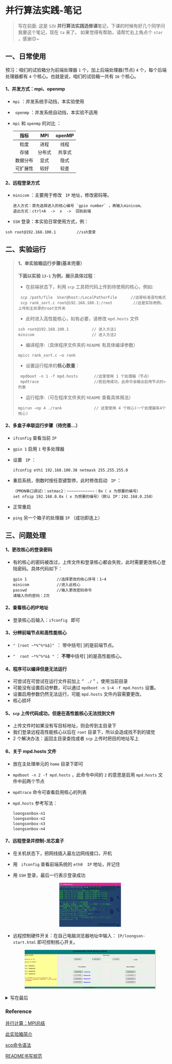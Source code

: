 # 并行算法实践-笔记
> 写在前面:
> 这是 `SZU` **并行算法实践选修课**笔记，下课的时候有好几个同学问我要这个笔记，现在 `ta` 来了。
> 如果觉得有帮助，请帮忙右上角点个 `star` ，感谢:blush:~


## 一、日常使用

预习：咱们的试验箱分为前端处理器 `1` 个，加上后端处理器(节点) `4` 个，每个后端处理器都有 `4` 个核心。也就是说，咱们的试验箱一共有 `16` 个核心。

#### 1、并发方式：mpi、openmp

-  `mpi` ：并发系统手动挡，本实验使用

- ` openmp` ：并发系统自动挡，本实验不适用

- `mpi` 和 `openmp` 的对比 ：

  |   指标   |  MPI   | openMP |
  | :-----: | :------------: | :------------: |
  |   粒度   |  进程  |  线程  |
  |   存储   | 分布式 | 共享式 |
  | 数据分布 |  显式  |  隐式  |
  | 可扩展性 |  较好  |  较差  |


#### 2、远程登录方式

- `minicom` ：主要用于修改 ` IP`  地址，修改密码等。

  ```
  进入方式：首先选择进入的核心编号 `gpio number` ，再输入minicom。
  退出方式：ctrl+A  ->  x  ->  回到前端
  ```

-  `SSH` 登录：本实验日常使用方式，例：

  ```
  ssh root@192.168.100.1         //ssh登录
  ```

## 二、实验运行
>#### 1、单实验箱运行步骤(基本完善）
>
>**下面以实验 `13-1` 为例，展示具体过程**：
>
>- 在前端状态下，利用 ` scp ` 工具把代码上传到待使用的核心，例如: 
>
>  ```
>   scp /path/file  User@host:/LocalPathorFile      //这是标准语句格式
>   scp rank_sort.c root@192.168.100.1:/root         //这是实际用例。上传到主目录的root文件夹
>  ```
>
>- 此时进入高性能核心，如有必要，请修改 `mpd.hosts` 文件
>
>  ```
>  ssh root@192.168.100.1          // 进入方法1
>  minicom                         // 进入方法2
>  ```
>
>- 编译程序:（具体程序文件夹的 `README` 有具体编译参数）
>
>  ```
>  mpicc rank_sort.c –o rank
>  ```
>
>- 设置运行程序的**核心数量**：
>
>  ```
>   mpdboot -n 1 -f mpd.hosts       //这里使用 1 个处理器（节点）
>   mpdtrace                        //若启用成功，此命令会输出启用节点的>列表
>  ```
>- 运行程序:（可在程序文件夹的 `README` 查看具体用法）
>
>  ```
>  mpirun –np 4 ./rank              // 这里使用 4 个核心(一个处理器有4个核心)
>  ```


#### 2、多盒子串联运行步骤（待完善...）
-  `ifconfig`  查看当前  `IP` 

-  `gpio 1`  启用  `1` 号多处理器

- 设置  ` IP`  ：

  ```
  ifconfig eth1 192.168.100.38 netmask 255.255.255.0
  ```

- 重启系统，倒数时按任意键暂停，此时修改启动 ` IP`  ：

  ```
  （PMON串口调试）：setmac2：~~~~~~~~~~~~：0x（ x 为想要的编号）
  set nfsip 192.168.0.0x（ x 为想要的编号）（默认 IP：192.168.0.250）
  ```

- 正常重启

-  `ping`  另一个箱子的处理器  `IP`  （成功即连上）

  


## 三、问题处理
#### 1、更改核心的登录密码

- 有的核心的密码被改过，上传文件和登录核心都会失败，此时需要更改核心登陆密码。具体代码如下：

  ```
  gpio 1             //选择更改的核心序号：1~4
  minicom            //进入此核心
  passwd             //输入更改密码命令
  请输入你的密码：2次
  ```

#### 2、查看核心的IP地址

- 登录核心后输入：`ifconfig `  即可 

#### 3、分辨前端节点和高性能核心

- `" [root ~*%^%*&$]" `：      带中括号[ ]的是前端节点。

-  `"  root ~*%^%*&$ "`  ：      **不带**中括号[ ]的是高性能核心。

#### 4、程序可以编译但是无法运行

- 可尝试在可尝试在运行文件前加上  “ ` ./`  ” ，使用当前目录
- 可能没有设置启动参数，可以通过  `mpdboot -n 1~4 -f mpd.hosts`  设置。
- 设置启用参数仍然无法运行，可能  `mpd.hosts`  文件内容需要更改。
- 核心损坏

#### 5、`scp` 上传代码成功，但是在高性能核心无法找到文件

- 上传文件时如果没有写目标地址，则会传到主目录下
- 我们登录远程高性能核心以后在 `root` 目录下，所以会造成找不到的错觉
- 2 个解决办法：返回主目录查找或者 `scp` 上传时把目的地址写上

#### 6、关于 mpd.hosts 文件

- 放在主处理单元的 `home` 目录下即可

- `mpdboot -n 2 -f mpd.hosts` ，此命令中间的 `2` 的意思是启用 `mpd.hosts` 文件中前两个节点

- `mpdtrace` 命令可查看启用核心的列表

- `mpd.hosts` 参考写法：

  ```
  loongsonbox-n1
  loongsonbox-n2
  loongsonbox-n3
  loongsonbox-n4
  ```

#### 7、远程登录并控制-龙芯盒子

- 在关机状态下，把网线插入最左边网线接口，开机

- 用 ` ifconfig` 查看前端系统的 `eth0  IP` 地址，并记住

- 用 `SSH` 登录，最后一行表示登录成功

  <div align=center>
  <img src="images\002.png#pic_center" width="40%" alt="标题"/>
  </div>

- 远程控制硬件开关：在自己电脑浏览器地址中输入： `IP/loongson-start.html` 即可控制核心开关。

  <div align=center>
  <img src="images\001.png#pic_center" width="85%" alt="标题"/>
  </div>

<details>
<summary>写在最后</summary>
- 本笔记只是课程知识量很小的一部分，详细且全面的内容请查阅老师发的实验手册。
- 记录的不是很详细，如果有想完善的同学可直接提交新版本，并通知我合并。
- 本人不对内容正确性做任何保证，如有错误可联系我及时修改。
- 感谢提出意见的同学，感谢雷老师和赖师兄的精彩讲课！
</details>



### Reference

[并行计算：MPI总结](https://blog.csdn.net/qq_40765537/article/details/106425355)

[此实验箱简介](http://www.loongson.cn/business/general2/jiaoxue/jiaoxueshiyanxiang/2015/09/69.html)

[scp命令语法](https://blog.csdn.net/weixin_34177064/article/details/92177168)

[README书写规范](https://github.com/guodongxiaren/README)

